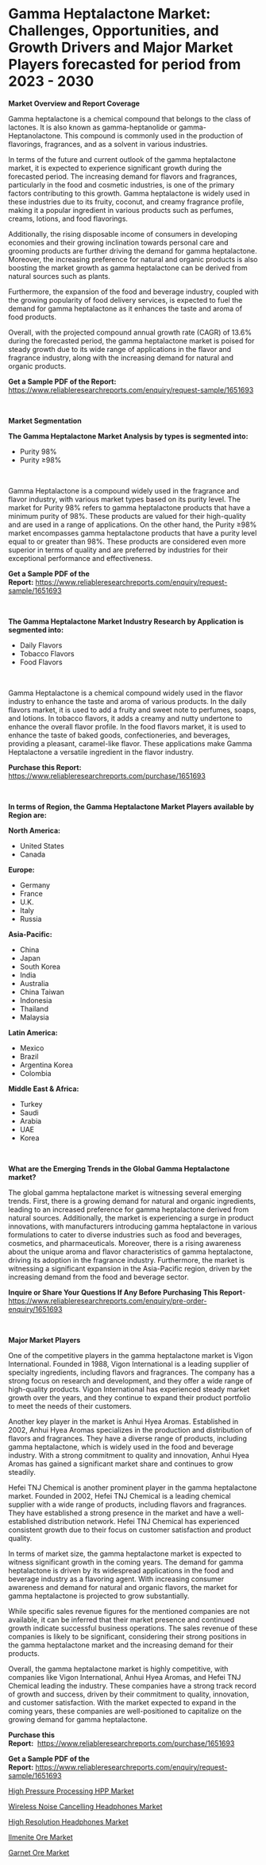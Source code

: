 <p><h1>Gamma Heptalactone Market: Challenges, Opportunities, and Growth Drivers and Major Market Players forecasted for period from 2023 - 2030</h1></p><p><strong>Market Overview and Report Coverage</strong></p>
<p><p>Gamma heptalactone is a chemical compound that belongs to the class of lactones. It is also known as gamma-heptanolide or gamma-Heptanolactone. This compound is commonly used in the production of flavorings, fragrances, and as a solvent in various industries.</p><p>In terms of the future and current outlook of the gamma heptalactone market, it is expected to experience significant growth during the forecasted period. The increasing demand for flavors and fragrances, particularly in the food and cosmetic industries, is one of the primary factors contributing to this growth. Gamma heptalactone is widely used in these industries due to its fruity, coconut, and creamy fragrance profile, making it a popular ingredient in various products such as perfumes, creams, lotions, and food flavorings.</p><p>Additionally, the rising disposable income of consumers in developing economies and their growing inclination towards personal care and grooming products are further driving the demand for gamma heptalactone. Moreover, the increasing preference for natural and organic products is also boosting the market growth as gamma heptalactone can be derived from natural sources such as plants.</p><p>Furthermore, the expansion of the food and beverage industry, coupled with the growing popularity of food delivery services, is expected to fuel the demand for gamma heptalactone as it enhances the taste and aroma of food products.</p><p>Overall, with the projected compound annual growth rate (CAGR) of 13.6% during the forecasted period, the gamma heptalactone market is poised for steady growth due to its wide range of applications in the flavor and fragrance industry, along with the increasing demand for natural and organic products.</p></p>
<p><strong>Get a Sample PDF of the Report:</strong> <a href="https://www.reliableresearchreports.com/enquiry/request-sample/1651693">https://www.reliableresearchreports.com/enquiry/request-sample/1651693</a></p>
<p>&nbsp;</p>
<p><strong>Market Segmentation</strong></p>
<p><strong>The Gamma Heptalactone Market Analysis by types is segmented into:</strong></p>
<p><ul><li>Purity 98%</li><li>Purity ≥98%</li></ul></p>
<p>&nbsp;</p>
<p><p>Gamma Heptalactone is a compound widely used in the fragrance and flavor industry, with various market types based on its purity level. The market for Purity 98% refers to gamma heptalactone products that have a minimum purity of 98%. These products are valued for their high-quality and are used in a range of applications. On the other hand, the Purity ≥98% market encompasses gamma heptalactone products that have a purity level equal to or greater than 98%. These products are considered even more superior in terms of quality and are preferred by industries for their exceptional performance and effectiveness.</p></p>
<p><strong>Get a Sample PDF of the Report:</strong>&nbsp;<a href="https://www.reliableresearchreports.com/enquiry/request-sample/1651693">https://www.reliableresearchreports.com/enquiry/request-sample/1651693</a></p>
<p>&nbsp;</p>
<p><strong>The Gamma Heptalactone Market Industry Research by Application is segmented into:</strong></p>
<p><ul><li>Daily Flavors</li><li>Tobacco Flavors</li><li>Food Flavors</li></ul></p>
<p>&nbsp;</p>
<p><p>Gamma Heptalactone is a chemical compound widely used in the flavor industry to enhance the taste and aroma of various products. In the daily flavors market, it is used to add a fruity and sweet note to perfumes, soaps, and lotions. In tobacco flavors, it adds a creamy and nutty undertone to enhance the overall flavor profile. In the food flavors market, it is used to enhance the taste of baked goods, confectioneries, and beverages, providing a pleasant, caramel-like flavor. These applications make Gamma Heptalactone a versatile ingredient in the flavor industry.</p></p>
<p><strong>Purchase this Report:</strong>&nbsp; <a href="https://www.reliableresearchreports.com/purchase/1651693">https://www.reliableresearchreports.com/purchase/1651693</a></p>
<p>&nbsp;</p>
<p><strong>In terms of Region, the Gamma Heptalactone Market Players available by Region are:</strong></p>
<p>
    <p> <strong> North America: </strong>
        <ul>
            <li>United States</li>
            <li>Canada</li>
        </ul>
        </p> 
    <p> <strong> Europe: </strong>
        <ul>
            <li>Germany</li>
            <li>France</li>
            <li>U.K.</li>
            <li>Italy</li>
            <li>Russia</li>
        </ul>
        </p> 
    <p> <strong> Asia-Pacific: </strong>
        <ul>
            <li>China</li>
            <li>Japan</li>
            <li>South Korea</li>
            <li>India</li>
            <li>Australia</li>
            <li>China Taiwan</li>
            <li>Indonesia</li>
            <li>Thailand</li>
            <li>Malaysia</li>
        </ul>
        </p> 
    <p> <strong> Latin America: </strong>
        <ul>
            <li>Mexico</li>
            <li>Brazil</li>
            <li>Argentina Korea</li>
            <li>Colombia</li>
        </ul>
        </p> 
    <p> <strong> Middle East & Africa: </strong>
        <ul>
            <li>Turkey</li>
            <li>Saudi</li>
            <li>Arabia</li>
            <li>UAE</li>
            <li>Korea</li>
        </ul>
    </p>
    </p>
<p>&nbsp;</p>
<p><strong>What are the Emerging Trends in the Global Gamma Heptalactone market?</strong></p>
<p><p>The global gamma heptalactone market is witnessing several emerging trends. First, there is a growing demand for natural and organic ingredients, leading to an increased preference for gamma heptalactone derived from natural sources. Additionally, the market is experiencing a surge in product innovations, with manufacturers introducing gamma heptalactone in various formulations to cater to diverse industries such as food and beverages, cosmetics, and pharmaceuticals. Moreover, there is a rising awareness about the unique aroma and flavor characteristics of gamma heptalactone, driving its adoption in the fragrance industry. Furthermore, the market is witnessing a significant expansion in the Asia-Pacific region, driven by the increasing demand from the food and beverage sector.</p></p>
<p><strong>Inquire or Share Your Questions If Any Before Purchasing This Report</strong>- <a href="https://www.reliableresearchreports.com/enquiry/pre-order-enquiry/1651693">https://www.reliableresearchreports.com/enquiry/pre-order-enquiry/1651693</a></p>
<p>&nbsp;</p>
<p><strong>Major Market Players</strong></p>
<p><p>One of the competitive players in the gamma heptalactone market is Vigon International. Founded in 1988, Vigon International is a leading supplier of specialty ingredients, including flavors and fragrances. The company has a strong focus on research and development, and they offer a wide range of high-quality products. Vigon International has experienced steady market growth over the years, and they continue to expand their product portfolio to meet the needs of their customers.</p><p>Another key player in the market is Anhui Hyea Aromas. Established in 2002, Anhui Hyea Aromas specializes in the production and distribution of flavors and fragrances. They have a diverse range of products, including gamma heptalactone, which is widely used in the food and beverage industry. With a strong commitment to quality and innovation, Anhui Hyea Aromas has gained a significant market share and continues to grow steadily.</p><p>Hefei TNJ Chemical is another prominent player in the gamma heptalactone market. Founded in 2002, Hefei TNJ Chemical is a leading chemical supplier with a wide range of products, including flavors and fragrances. They have established a strong presence in the market and have a well-established distribution network. Hefei TNJ Chemical has experienced consistent growth due to their focus on customer satisfaction and product quality.</p><p>In terms of market size, the gamma heptalactone market is expected to witness significant growth in the coming years. The demand for gamma heptalactone is driven by its widespread applications in the food and beverage industry as a flavoring agent. With increasing consumer awareness and demand for natural and organic flavors, the market for gamma heptalactone is projected to grow substantially.</p><p>While specific sales revenue figures for the mentioned companies are not available, it can be inferred that their market presence and continued growth indicate successful business operations. The sales revenue of these companies is likely to be significant, considering their strong positions in the gamma heptalactone market and the increasing demand for their products.</p><p>Overall, the gamma heptalactone market is highly competitive, with companies like Vigon International, Anhui Hyea Aromas, and Hefei TNJ Chemical leading the industry. These companies have a strong track record of growth and success, driven by their commitment to quality, innovation, and customer satisfaction. With the market expected to expand in the coming years, these companies are well-positioned to capitalize on the growing demand for gamma heptalactone.</p></p>
<p><strong>Purchase this Report:</strong>&nbsp;&nbsp;<a href="https://www.reliableresearchreports.com/purchase/1651693">https://www.reliableresearchreports.com/purchase/1651693</a></p>
<p></p>
<p><strong>Get a Sample PDF of the Report:</strong>&nbsp;<a href="https://www.reliableresearchreports.com/enquiry/request-sample/1651693">https://www.reliableresearchreports.com/enquiry/request-sample/1651693</a></p>
<p><p><a href="https://medium.com/@lottierunte2662/high-pressure-processing-hpp-market-size-and-market-trends-complete-industry-overview-2023-to-64c3a6555f85">High Pressure Processing HPP Market</a></p><p><a href="https://medium.com/@zolajenkins1966/wireless-noise-cancelling-headphones-market-trends-and-market-analysis-forecasted-for-period-5cbca05348c0">Wireless Noise Cancelling Headphones Market</a></p><p><a href="https://medium.com/@darianswift1922/high-resolution-headphones-market-size-market-outlook-and-market-forecast-2023-to-2030-6e0bf10ab982">High Resolution Headphones Market</a></p><p><a href="https://github.com/Chiragrp25/Market-Research-Report-List-1/blob/main/ilmenite-ore-market.md">Ilmenite Ore Market</a></p><p><a href="https://github.com/santosh758595/Market-Research-Report-List-1/blob/main/garnet-ore-market.md">Garnet Ore Market</a></p></p>